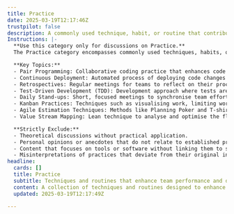```yaml
---
title: Practice
date: 2025-03-19T12:17:46Z
trustpilot: false
description: A commonly used technique, habit, or routine that contributes to achieving a goal (e.g., Pair Programming, Continuous Deployment, Retrospectives).
Instructions: |-
  **Use this category only for discussions on Practice.**  
  The Practice category encompasses commonly used techniques, habits, or routines that contribute to achieving specific goals within Agile, Scrum, DevOps, and Lean methodologies. This category aims to highlight actionable practices that enhance team performance, improve workflow efficiency, and foster a culture of continuous improvement.

  **Key Topics:**
  - Pair Programming: Collaborative coding practice that enhances code quality and knowledge sharing.
  - Continuous Deployment: Automated process of deploying code changes to production, ensuring rapid delivery of features.
  - Retrospectives: Regular meetings for teams to reflect on their processes and identify areas for improvement.
  - Test-Driven Development (TDD): Development approach where tests are written before code to ensure functionality.
  - Daily Stand-ups: Short, focused meetings to synchronise team efforts and address impediments.
  - Kanban Practices: Techniques such as visualising work, limiting work in progress, and managing flow.
  - Agile Estimation Techniques: Methods like Planning Poker and T-shirt sizing to estimate effort and complexity.
  - Value Stream Mapping: Lean technique to analyse and optimise the flow of materials and information.

  **Strictly Exclude:**
  - Theoretical discussions without practical application.
  - Personal opinions or anecdotes that do not relate to established practices.
  - Content that focuses on tools or software without linking them to specific practices.
  - Misinterpretations of practices that deviate from their original intent as defined by Agile, Scrum, DevOps, and Lean philosophies.
headline:
  cards: []
  title: Practice
  subtitle: Techniques and routines that enhance team performance and drive successful outcomes through effective collaboration and continuous improvement.
  content: A collection of techniques and routines designed to enhance team dynamics and optimise workflow efficiency. Posts should explore methods for visualising work, managing flow, fostering collaboration, and implementing feedback loops, drawing on insights from systems thinking and complexity theory to drive continuous improvement and informed decision-making.
  updated: 2025-03-19T12:17:49Z

---
```


